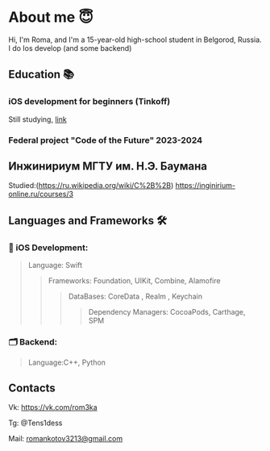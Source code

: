 # About me 😇
Hi, I'm Roma, and I'm a 15-year-old high-school student in Belgorod, Russia. I do Ios develop (and some backend) 

## Education 📚
### iOS development for beginners (Tinkoff)
Still studying, [link](https://fintech.tinkoff.ru/school/basic/ios/)
### Federal project "Code of the Future" 2023-2024 
## Инжинириум МГТУ им. Н.Э. Баумана
Studied:(https://ru.wikipedia.org/wiki/C%2B%2B)
https://inginirium-online.ru/courses/3
## Languages and Frameworks 🛠️
### 📱 iOS Development:
>   Language: Swift
>>  Frameworks: Foundation, UIKit, Combine, Alamofire
>>> DataBases: CoreData , Realm , Keychain 
>>>> Dependency Managers: CocoaPods, Carthage, SPM
### 🗂 Backend:
> Language:C++, Python 
## Contacts
Vk: https://vk.com/rom3ka 


Tg: @Tens1dess

Mail: romankotov3213@gmail.com

 

